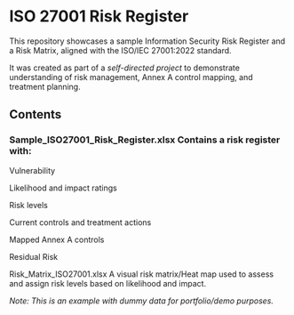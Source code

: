 # ISO 27001 Risk Register

This repository showcases a sample Information Security Risk Register and a Risk Matrix, aligned with the ISO/IEC 27001:2022 standard.

It was created as part of a *self-directed project* to demonstrate understanding of risk management, Annex A control mapping, and treatment planning.

## Contents
### Sample_ISO27001_Risk_Register.xlsx Contains a risk register with:

Vulnerability

Likelihood and impact ratings

Risk levels

Current controls and treatment actions

Mapped Annex A controls

Residual Risk

Risk_Matrix_ISO27001.xlsx
A visual risk matrix/Heat map used to assess and assign risk levels based on likelihood and impact.

*Note: This is an example with dummy data for portfolio/demo purposes.*
